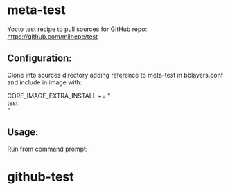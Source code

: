# meta-test

Yocto test recipe to pull sources for GitHub repo:
https://github.com/milnepe/test

## Configuration: 

Clone into sources directory adding reference to meta-test in bblayers.conf
and include in image with:

CORE_IMAGE_EXTRA_INSTALL += " \
	test \
" 

## Usage:
Run from command prompt:
# github-test
